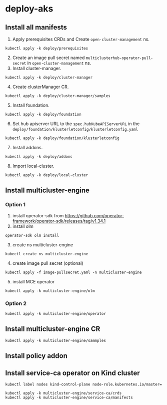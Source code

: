 # deploy-aks

## Install all manifests

1. Apply prerequisites CRDs and Create `open-cluster-management` ns.

```
kubectl apply -k deploy/prerequisites
```
2. Create an image pull secret named `multiclusterhub-operator-pull-secret` in `open-cluster-management` ns.
3. Install cluster-manager.

```
kubectl apply -k deploy/cluster-manager
```

4. Create clusterManager CR.

```
kubectl apply -k deploy/cluster-manager/samples
```
5. Install foundation.

```
kubectl apply -k deploy/foundation
```

6. Set hub apiserver URL to the `spec.hubKubeAPIServerURL` in the `deploy/foundation/klusterletconfig/klusterletconfig.yaml`

```
kubectl apply -k deploy/foundation/klusterletconfig
```

7. Install addons.

```
kubectl apply -k deploy/addons
```

8. Import local-cluster.

```
kubectl apply -k deploy/local-cluster
```

## Install multicluster-engine 

### Option 1

1. install operator-sdk from https://github.com/operator-framework/operator-sdk/releases/tag/v1.34.1
2. install olm

```
operator-sdk olm install 
```
3. create ns multicluster-engine 

```
kubectl create ns multicluster-engine
```
4. create image pull secret (optional)

```
kubectl apply -f image-pullsecret.yaml -n multicluster-engine 

```
5. install MCE operator
```
kubectl apply -k multicluster-engine/olm
```

### Option 2
```
kubectl apply -k multicluster-engine/operator
```

## Install multicluster-engine CR
```
kubectl apply -k multicluster-engine/sammples
```

## Install policy addon


## Install service-ca operator on Kind cluster

```
kubectl label nodes kind-control-plane node-role.kubernetes.io/master=

kubectl apply -k multicluster-engine/service-ca/crds
kubectl apply -k multicluster-engine/service-ca/manifests
```
